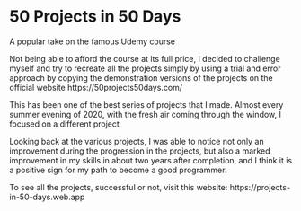 <h1>50 Projects in 50 Days</h1>
<p>A popular take on the famous Udemy course</p>

<p>Not being able to afford the course at its full price, I decided to challenge myself and try to recreate all the projects simply by using a trial and error approach by copying the demonstration versions of the projects on the official website https://50projects50days.com/</p>

<p>
This has been one of the best series of projects that I made. Almost every summer evening of 2020, with the fresh air coming through the window, I focused on a different project
</p>

<p>
Looking back at the various projects, I was able to notice not only an improvement during the progression in the projects, but also a marked improvement in my skills in about two years after completion, and I think it is a positive sign for my path to become a good programmer.
</p>

<p>To see all the projects, successful or not, visit this website: https://projects-in-50-days.web.app</p>
